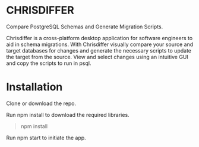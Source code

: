 # CHRISDIFFER
Compare PostgreSQL Schemas and Generate Migration Scripts.

Chrisdiffer is a cross-platform desktop application for software engineers to aid in schema migrations. With Chrisdiffer visually compare your source and target databases for changes and generate the necessary scripts to update the target from the source. View and select changes using an intuitive GUI and copy the scripts to run in psql.

# Installation
Clone or download the repo.

Run npm install to download the required libraries.

>
> npm install
>

Run npm start to initiate the app.
